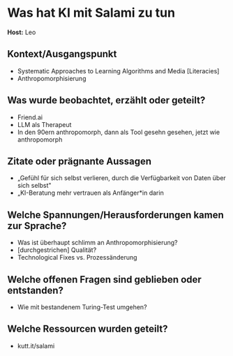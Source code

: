 # Was hat KI mit Salami zu tun

**Host:** Leo

## Kontext/Ausgangspunkt

* Systematic Approaches to Learning Algorithms and Media [Literacies]  
* Anthropomorphisierung

## Was wurde beobachtet, erzählt oder geteilt?

* Friend.ai  
* LLM als Therapeut  
* In den 90ern anthropomorph, dann als Tool gesehn gesehen, jetzt wie anthropomorph

## Zitate oder prägnante Aussagen

* „Gefühl für sich selbst verlieren, durch die Verfügbarkeit von Daten über sich selbst"  
* „KI-Beratung mehr vertrauen als Anfänger*in darin

## Welche Spannungen/Herausforderungen kamen zur Sprache?

* Was ist überhaupt schlimm an Anthropomorphisierung?  
* [durchgestrichen] Qualität?  
* Technological Fixes vs. Prozessänderung

## Welche offenen Fragen sind geblieben oder entstanden?

* Wie mit bestandenem Turing-Test umgehen?

## Welche Ressourcen wurden geteilt?

* kutt.it/salami